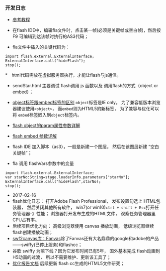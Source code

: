 ### 开发日志

* [参考教程](http://ch-kexin.iteye.com/blog/1158691)

* 在flash IDE中，编辑fla文件时，点击某一帧(必须是关键帧或空白帧)，然后按F9 可编辑到达该帧时执行的AS3代码；
* fla文件中插入的关键代码为：
```
import flash.external.ExternalInterface;
ExternalInterface.call("hideFlash");
stop();

```

*　html代码需放在虚拟服务器执行，才能让flash与js通信。

* sendStar.html 主要调试 flash调用 js 函数以及 调用flash的方式（object or embed）；
* [object标签跟embed标签的区别](http://blog.csdn.net/zhengbo0/article/details/21087995) `object`标签是IE only， 为了兼容低版本浏览器建议使用`<object>`， 而`embed`则为HTML5的新标签， 为了兼容与优化可以将 `embed`标签嵌入到`object`标签内。
* [flash object的param属性参数详解](http://home.51.com/bizi_2000/diary/item/10048445.html)
* [flash embed 参数详解](http://blog.csdn.net/yijishashou/article/details/5495079)

* flash IDE 加入脚本（as3），一般是新建一个图层， 然后在该图层新建 “空白关键帧”；
* fla 调用 flashVars参数中的变量
```
import flash.external.ExternalInterface;
var starNo:String=stage.loaderInfo.parameters["starNo"];
ExternalInterface.call("hideFlash",starNo);
stop();

```

* 2017-02-16
* flash优化日志： 打开Adobe Flash Professional， 发布设置勾选上 HTML包装器， 然后关闭其他所有软件， win7(or win10)`ctrl + shift + Esc`打开任务管理器-》性能； 浏览器打开发布生成的HTML文件， 观察任务管理器里CPU占有率。
* 后续项目优化方向： 高级浏览器使用 canvas 播放动画， 低级浏览器继续flash创建播放动画；
* [swf2canvas库：Fanvas](https://github.com/TencentOpen/Fanvas)除了Fanvas还有大名鼎鼎的google和adobe的产品——swiffy(已停止服务)和flashcc；
* 谷歌 swiffy 为嘛下线？因为它发布时间已有5年， 国外基本完成 flash动画到 H5动画的过渡， 所以不需要维护、更新该工具了；
* [优化报告文档](https://pan.baidu.com/s/1c2Bsfg0) 后续更新 flash cc生成的HTML5文件研究；

